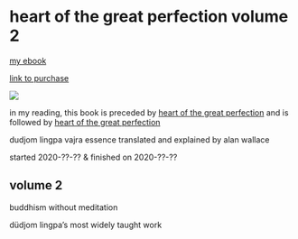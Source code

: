 # heart of the great perfection volume 2 

[my ebook](https://play.google.com/books/reader?id=x3s3DAAAQBAJ&pg=GBS.PR5)

[link to purchase](https://wisdomexperience.org/product/dudjom-lingpas-visions-great-perfection/)

![](https://wisdomexperience.org/wp-content/uploads/2018/10/DudjomLingpa-3books-for-web-1.jpg)

in my reading, this book is preceded by [heart of the great perfection](heart-1.md) and is followed by [heart of the great perfection](heart-3.md)

dudjom lingpa vajra essence translated and explained by alan wallace

started 2020-??-?? & finished on 2020-??-?? 

## volume 2 

buddhism without meditation

düdjom lingpa’s most widely taught work

